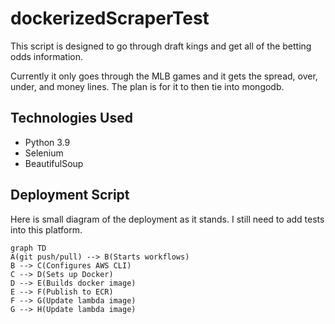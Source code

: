 
# dockerizedScraperTest
This script is designed to go through draft kings and get all of the betting odds information.

Currently it only goes through the MLB games and it gets the spread, over, under, and money lines. The plan is for it to then tie into mongodb.

## Technologies Used
- Python 3.9
- Selenium
- BeautifulSoup

## Deployment Script

Here is small diagram of the deployment as it stands. I still need to add tests into this platform.

```mermaid
graph TD
A(git push/pull) --> B(Starts workflows)
B --> C(Configures AWS CLI)
C --> D(Sets up Docker)
D --> E(Builds docker image)
E --> F(Publish to ECR)
F --> G(Update lambda image)
G --> H(Update lambda image)
```